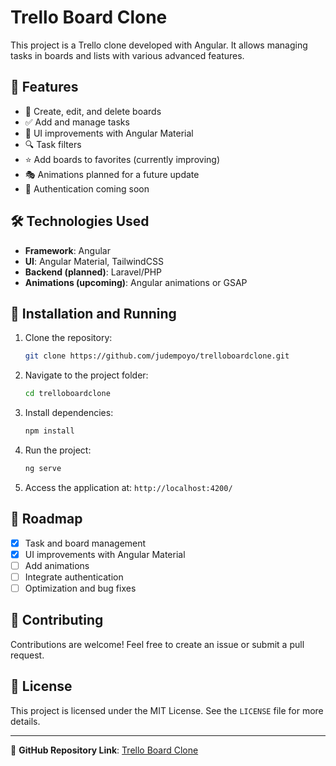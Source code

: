 # Trello Board Clone

This project is a Trello clone developed with Angular. It allows managing tasks in boards and lists with various advanced features.

## 🚀 Features

- 📌 Create, edit, and delete boards
- ✅ Add and manage tasks
- 🎨 UI improvements with Angular Material
- 🔍 Task filters
- ⭐ Add boards to favorites (currently improving)
- 🎭 Animations planned for a future update
- 🔐 Authentication coming soon

## 🛠️ Technologies Used

- **Framework**: Angular
- **UI**: Angular Material, TailwindCSS
- **Backend (planned)**: Laravel/PHP
- **Animations (upcoming)**: Angular animations or GSAP

## 📂 Installation and Running

1. Clone the repository:
   ```bash
   git clone https://github.com/judempoyo/trelloboardclone.git
   ```
2. Navigate to the project folder:
   ```bash
   cd trelloboardclone
   ```
3. Install dependencies:
   ```bash
   npm install
   ```
4. Run the project:
   ```bash
   ng serve
   ```
5. Access the application at: `http://localhost:4200/`

## 📌 Roadmap

- [x] Task and board management
- [x] UI improvements with Angular Material
- [ ] Add animations
- [ ] Integrate authentication
- [ ] Optimization and bug fixes

## 🤝 Contributing

Contributions are welcome! Feel free to create an issue or submit a pull request.

## 📜 License

This project is licensed under the MIT License. See the `LICENSE` file for more details.

---

🔗 **GitHub Repository Link**: [Trello Board Clone](https://github.com/judempoyo/trelloboardclone)
